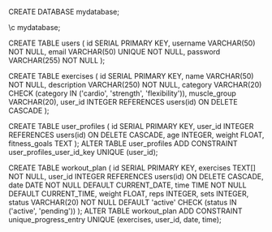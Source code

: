 CREATE DATABASE mydatabase;

\c mydatabase;

CREATE TABLE users (
id SERIAL PRIMARY KEY,
username VARCHAR(50) NOT NULL,
email VARCHAR(50) UNIQUE NOT NULL,
password VARCHAR(255) NOT NULL
);

CREATE TABLE exercises (
id SERIAL PRIMARY KEY,
name VARCHAR(50) NOT NULL,
description VARCHAR(250) NOT NULL,
category VARCHAR(20) CHECK (category IN ('cardio', 'strength', 'flexibility')),
muscle_group VARCHAR(20),
user_id INTEGER REFERENCES users(id) ON DELETE CASCADE
);

CREATE TABLE user_profiles (
id SERIAL PRIMARY KEY,
user_id INTEGER REFERENCES users(id) ON DELETE CASCADE,
age INTEGER,
weight FLOAT,
fitness_goals TEXT
);
ALTER TABLE user_profiles ADD CONSTRAINT user_profiles_user_id_key UNIQUE (user_id);

CREATE TABLE workout_plan (
id SERIAL PRIMARY KEY,
exercises TEXT[] NOT NULL,
user_id INTEGER REFERENCES users(id) ON DELETE CASCADE,
date DATE NOT NULL DEFAULT CURRENT_DATE,
time TIME NOT NULL DEFAULT CURRENT_TIME,
weight FLOAT,
reps INTEGER,
sets INTEGER,
status VARCHAR(20) NOT NULL DEFAULT 'active' CHECK (status IN ('active', 'pending'))
);
ALTER TABLE workout_plan
ADD CONSTRAINT unique_progress_entry UNIQUE (exercises, user_id, date, time);
